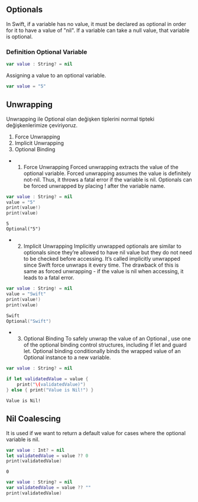 ## Optionals
In Swift, if a variable has no value, it must be declared as optional in order for it to have a value of "nil". 
If a variable can take a null value, that variable is optional.

### Definition Optional Variable
```swift
var value : String? = nil
```
Assigning a value to an optional variable.
```swift
var value = "5"
```

## Unwrapping
Unwrapping ile Optional olan değişken tiplerini normal tipteki değişkenlerimize çeviriyoruz.
1. Force Unwrapping
2. Implicit Unwrapping
3. Optional Binding

- 1. Force Unwrapping
Forced unwrapping extracts the value of the optional variable. Forced unwrapping assumes the value is definitely not-nil. Thus, it throws a fatal error if the variable is nil. Optionals can be forced unwrapped by placing ! after the variable name.
```swift
var value : String? = nil
value = "5"
print(value!)
print(value)
```
```
5
Optional("5")
```
- 2. Implicit Unwrapping
Implicitly unwrapped optionals are similar to optionals since they’re allowed to have nil value but they do not need to be checked before accessing. It’s called implicitly unwrapped since Swift force unwraps it every time. The drawback of this is same as forced unwrapping - if the value is nil when accessing, it leads to a fatal error.
```swift
var value : String! = nil
value = "Swift"
print(value!)
print(value)
```
```swift
Swift
Optional("Swift")
```

- 3. Optional Binding
To safely unwrap the value of an Optional , use one of the optional binding control structures, including if let and guard let. Optional binding conditionally binds the wrapped value of an Optional instance to a new variable.
```swift
var value : String? = nil

if let validatedValue = value {
    print("\(validatedValue)")
} else { print("Value is Nil!") }
```
```
Value is Nil!
```
## Nil Coalescing
It is used if we want to return a default value for cases where the optional variable is nil.
```swift
var value : Int? = nil
let validatedValue = value ?? 0
print(validatedValue)
```
```
0
```
```swift
var value : String? = nil
var validatedValue = value ?? ""
print(validatedValue)

```
```

```

